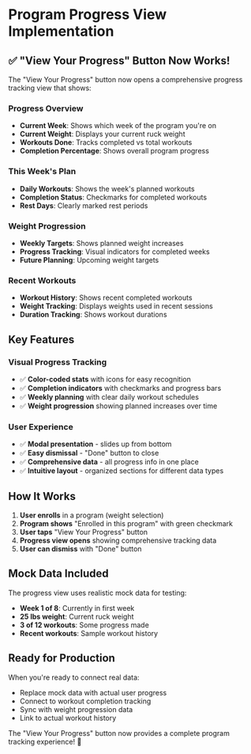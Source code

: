 # Program Progress View Implementation

## ✅ "View Your Progress" Button Now Works!

The "View Your Progress" button now opens a comprehensive progress tracking view that shows:

### **Progress Overview**
- **Current Week**: Shows which week of the program you're on
- **Current Weight**: Displays your current ruck weight
- **Workouts Done**: Tracks completed vs total workouts
- **Completion Percentage**: Shows overall program progress

### **This Week's Plan**
- **Daily Workouts**: Shows the week's planned workouts
- **Completion Status**: Checkmarks for completed workouts
- **Rest Days**: Clearly marked rest periods

### **Weight Progression**
- **Weekly Targets**: Shows planned weight increases
- **Progress Tracking**: Visual indicators for completed weeks
- **Future Planning**: Upcoming weight targets

### **Recent Workouts**
- **Workout History**: Shows recent completed workouts
- **Weight Tracking**: Displays weights used in recent sessions
- **Duration Tracking**: Shows workout durations

## **Key Features**

### **Visual Progress Tracking**
- ✅ **Color-coded stats** with icons for easy recognition
- ✅ **Completion indicators** with checkmarks and progress bars
- ✅ **Weekly planning** with clear daily workout schedules
- ✅ **Weight progression** showing planned increases over time

### **User Experience**
- ✅ **Modal presentation** - slides up from bottom
- ✅ **Easy dismissal** - "Done" button to close
- ✅ **Comprehensive data** - all progress info in one place
- ✅ **Intuitive layout** - organized sections for different data types

## **How It Works**

1. **User enrolls** in a program (weight selection)
2. **Program shows** "Enrolled in this program" with green checkmark
3. **User taps** "View Your Progress" button
4. **Progress view opens** showing comprehensive tracking data
5. **User can dismiss** with "Done" button

## **Mock Data Included**

The progress view uses realistic mock data for testing:
- **Week 1 of 8**: Currently in first week
- **25 lbs weight**: Current ruck weight
- **3 of 12 workouts**: Some progress made
- **Recent workouts**: Sample workout history

## **Ready for Production**

When you're ready to connect real data:
- Replace mock data with actual user progress
- Connect to workout completion tracking
- Sync with weight progression data
- Link to actual workout history

The "View Your Progress" button now provides a complete program tracking experience! 🎉
